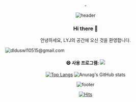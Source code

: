 <div align="center">-
  
![header](https://capsule-render.vercel.app/api?type=waving&color=gradient&height=150&section=header&text=GD%20home&fontSize=40&animation=fadeIn)

  ### Hi there 👋
안녕하세요, LYJ의 공간에 오신 것을 환영합니다.

<div style="display:flex;">
  <img src="https://img.shields.io/badge/Gmail-#EA4335?style=for-the-badge&logo=Gmail&logoColor=white">
  dlduswl10515@gmail.com
</div>


  #### 😄 사용 프로그램: <img src="https://img.shields.io/badge/Illustrator-#FF9A00?style=for-the-badge&logo=Illustrator&logoColor=white">

[![Top Langs](https://github-readme-stats.vercel.app/api/top-langs/?username=anuraghazra)](https://github.com/anuraghazra/github-readme-stats)
![Anurag's GitHub stats](https://github-readme-stats.vercel.app/api?username=ochor)


![footer](https://capsule-render.vercel.app/api?type=waving&color=gradient&height=150&section=footer&text=&fontSize=40&animation=fadeIn)

[![Hits](https://hits.seeyoufarm.com/api/count/incr/badge.svg?url=https%3A%2F%2Fgithub.com%2Fochor%2Fochor&count_bg=%233DACC8&title_bg=%23131313&icon=azurepipelines.svg&icon_color=%23E7E7E7&title=%EB%B0%A9%EB%AC%B8%EC%9E%90%EC%88%98&edge_flat=false)](https://hits.seeyoufarm.com)
</div>

<!--
**LYJ-2023/LYJ-2023** is a ✨ _special_ ✨ repository because its `README.md` (this file) appears on your GitHub profile.

Here are some ideas to get you started:

- 🔭 I’m currently working on ...
- 🌱 I’m currently learning ...
- 👯 I’m looking to collaborate on ...
- 🤔 I’m looking for help with ...
- 💬 Ask me about ...
- 📫 How to reach me: ...
- 😄 Pronouns: ...
- ⚡ Fun fact: ...
-->
